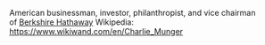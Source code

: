 American businessman, investor, philanthropist, and vice chairman of [Berkshire Hathaway](https://www.wikiwand.com/en/Berkshire_Hathaway)
Wikipedia: https://www.wikiwand.com/en/Charlie_Munger